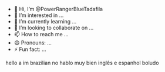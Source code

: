 - 👋 Hi, I’m @PowerRangerBlueTadafila
- 👀 I’m interested in ...
- 🌱 I’m currently learning ...
- 💞️ I’m looking to collaborate on ...
- 📫 How to reach me ...
- 😄 Pronouns: ...
- ⚡ Fun fact: ...

<!---
PowerRangerBlueTadafila/PowerRangerBlueTadafila is a ✨ special ✨ repository because its `README.md` (this file) appears on your GitHub profile.
You can click the Preview link to take a look at your changes.
--->
hello
a im brazilian 
no hablo muy bien inglês e espanhol
boludo

